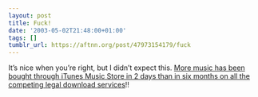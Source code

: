```yaml
---
layout: post
title: Fuck!
date: '2003-05-02T21:48:00+01:00'
tags: []
tumblr_url: https://aftnn.org/post/47973154179/fuck
---
```

<p>It&rsquo;s nice when you&rsquo;re right, but I didn&rsquo;t expect this. <a href="http://www.wired.com/news/digiwood/0,1412,58706,00.html">More music has been bought through iTunes Music Store in 2 days than in six months on all the competing legal download services</a>!!</p>

